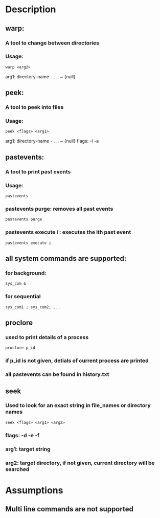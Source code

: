 # Description
## warp:
### A tool to change between directories
### Usage: 
```
warp <arg2>
```
arg1: directory-name  -   .   ..   ~ {null}

## peek: 
### A  tool to peek into files
### Usage: 
```
peek <flags> <arg1>
```
arg1: directory-name  -   .   ..   ~ {null}
flags: -l -a
## pastevents:
### A tool to print past events
### Usage: 
```
pastevents
```
### pastevents purge: removes all past events
```
pastevents purge
```
### pastevents execute i : executes the ith past event
```
pastevents execute i
```
## all system commands are supported:
### for background:
```
sys_com &
```
### for sequential
```
sys_com1 ; sys_com2; ...
```
## proclore
### used to print details of a process
```
proclore p_id
```
### if p_id is not given, detials of current process are printed
### all pastevents can be found in history.txt
## seek
### Used to look for an exact string in file_names or directory names
```
seek <flags> <arg1> <arg2>
```
### flags: -d -e -f
### arg1: target string
### arg2: target directory, if not given, current directory will be searched
# Assumptions
## Multi line commands are not supported